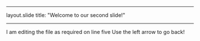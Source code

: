 ___ 
layout.slide
title: "Welcome to our second slide!"
___
I am editing the file as required on line five
Use the left arrow to go back!
